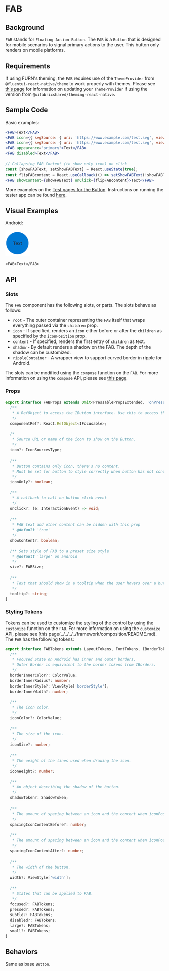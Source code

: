 # FAB

## Background

`FAB` stands for `Floating Action Button`. The `FAB` is a `Button` that is designed for mobile scenarios to signal primary actions to the user. This button only renders on mobile platforms.

## Requirements

If using FURN's theming, the `FAB` requires use of the `ThemeProvider` from `@fluentui-react-native/theme` to work properly with themes. Please see [this page](../../../../../docs/pages/Guides/UpdateThemeProvider.md) for information on updating your `ThemeProvider` if using the version from `@uifabricshared/theming-react-native`.

## Sample Code

Basic examples:

```jsx
<FAB>Text</FAB>
<FAB icon={{ svgSource: { uri: 'https://www.example.com/test.svg', viewBox: '0 0 100 100' } }} />
<FAB icon={{ svgSource: { uri: 'https://www.example.com/test.svg', viewBox: '0 0 100 100' } }}>Text</FAB>
<FAB appearance="primary">Text</FAB>
<FAB disabled>Text</FAB>

// Collapsing FAB Content (to show only icon) on click
const [showFABText, setShowFABText] = React.useState(true);
const flipFABcontent = React.useCallback(() => setShowFABText(!showFABText), [showFABText]);
<FAB showContent={showFABText} onClick={flipFABcontent}>Text</FAB>
```

More examples on the [Test pages for the Button](../../../../../apps/fluent-tester/src/TestComponents/Button). Instructions on running the tester app can be found [here](../../../../../apps/fluent-tester/README.md).

## Visual Examples

Android:

![FAB with text on Android example](../../assets/fab_example_android.png)

```tsx
<FAB>Text</FAB>
```

## API

### Slots

The `FAB` component has the following slots, or parts. The slots behave as follows:

- `root` - The outer container representing the `FAB` itself that wraps everything passed via the `children` prop.
- `icon` - If specified, renders an `icon` either before or after the `children` as specified by the `iconPosition` prop.
- `content` - If specified, renders the first entry of `children` as text.
- `shadow` - By default renders a shadow on the FAB. The depth of the shadow can be customized.
- `rippleContainer` - A wrapper view to support curved border in ripple for Android.

The slots can be modified using the `compose` function on the `FAB`. For more information on using the `compose` API, please see [this page](../../../../framework/composition/README.md).

### Props

```ts
export interface FABProps extends Omit<PressablePropsExtended, 'onPress'> {
  /**
   * A RefObject to access the IButton interface. Use this to access the public methods and properties of the component.
   */
  componentRef?: React.RefObject<IFocusable>;

  /*
   * Source URL or name of the icon to show on the Button.
   */
  icon?: IconSourcesType;

  /**
   * Button contains only icon, there's no content.
   * Must be set for button to style correctly when button has not content.
   */
  iconOnly?: boolean;

  /**
   * A callback to call on button click event
   */
  onClick?: (e: InteractionEvent) => void;

  /**
   * FAB text and other content can be hidden with this prop
   * @default 'true'
   */
  showContent?: boolean;

  /** Sets style of FAB to a preset size style
   * @default 'large' on android
   */
  size?: FABSize;

  /**
   * Text that should show in a tooltip when the user hovers over a button.
   */
  tooltip?: string;
}
```

### Styling Tokens

Tokens can be used to customize the styling of the control by using the `customize` function on the `FAB`. For more information on using the `customize` API, please see [this page(../../../../framework/composition/README.md). The `FAB` has the following tokens:

```ts
export interface FABTokens extends LayoutTokens, FontTokens, IBorderTokens, IShadowTokens, IColorTokens {
  /**
   * Focused State on Android has inner and outer borders.
   * Outer Border is equivalent to the border tokens from IBorders.
   */
  borderInnerColor?: ColorValue;
  borderInnerRadius?: number;
  borderInnerStyle?: ViewStyle['borderStyle'];
  borderInnerWidth?: number;

  /**
   * The icon color.
   */
  iconColor?: ColorValue;

  /**
   * The size of the icon.
   */
  iconSize?: number;

  /**
   * The weight of the lines used when drawing the icon.
   */
  iconWeight?: number;

  /**
   * An object describing the shadow of the button.
   */
  shadowToken?: ShadowToken;

  /**
   * The amount of spacing between an icon and the content when iconPosition is set to 'before', in pixels.
   */
  spacingIconContentBefore?: number;

  /**
   * The amount of spacing between an icon and the content when iconPosition is set to 'after', in pixels.
   */
  spacingIconContentAfter?: number;

  /**
   * The width of the button.
   */
  width?: ViewStyle['width'];

  /**
   * States that can be applied to FAB.
   */
  focused?: FABTokens;
  pressed?: FABTokens;
  subtle?: FABTokens;
  disabled?: FABTokens;
  large?: FABTokens;
  small?: FABTokens;
}
```

## Behaviors

Same as base `Button`.
